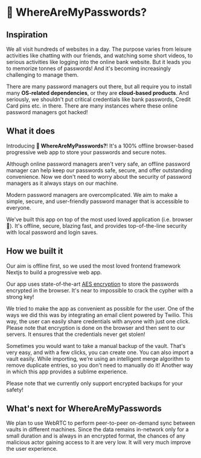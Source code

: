 # 🤔 WhereAreMyPasswords?

## Inspiration
We all visit hundreds of websites in a day. The purpose varies from leisure activities like chatting with our friends, and watching some short videos, to serious activities like logging into the online bank website. But it leads you to memorize tonnes of passwords! And it's becoming increasingly challenging to manage them.

There are many password managers out there, but all require you to install many **OS-related dependencies**, or they are **cloud-based products**. And seriously, we shouldn't put critical credentials like bank passwords, Credit Card pins etc. in there. There are many instances where these online password managers got hacked!


## What it does
Introducing **🤔 WhereAreMyPasswords?**!
It's a 100% offline browser-based progressive web app to store your passwords and secure notes.

Although online password managers aren't very safe, an offline password manager can help keep our passwords safe, secure, and offer outstanding convenience. Now we don't need to worry about the security of password managers as it always stays on our machine. 

Modern password managers are overcomplicated. We aim to make a simple, secure, and user-friendly password manager that is accessible to everyone.

We've built this app on top of the most used loved application (i.e. browser 👻). It's offline, secure, blazing fast, and provides top-of-the-line security with local password and login saves.



## How we built it
Our aim is offline first, so we used the most loved frontend framework Nextjs to build a progressive web app. 

Our app uses state-of-the-art [AES encryption](https://en.wikipedia.org/wiki/Advanced_Encryption_Standard) to store the passwords encrypted in the browser. It's near to impossible to crack the cypher with a strong key!

We tried to make the app as convenient as possible for the user. One of the ways we did this was by integrating an email client powered by Twilio. This way, the user can easily share credentials with anyone with just one click. Please note that encryption is done on the browser and then sent to our servers. It ensures that the credentials never get stolen! 

Sometimes you would want to take a manual backup of the vault. That's very easy, and with a few clicks, you can create one. You can also import a vault easily. While importing, we’re using an intelligent merge algorithm to remove duplicate entries, so you don't need to manually do it! Another way in which this app provides a sublime experience.

Please note that we currently only support encrypted backups for your safety!


## What's next for WhereAreMyPasswords
We plan to use WebRTC to perform peer-to-peer on-demand sync between vaults in different machines. Since the data remains in-network only for a small duration and is always in an encrypted format, the chances of any malicious actor gaining access to it are very low. It will very much improve the user experience.
